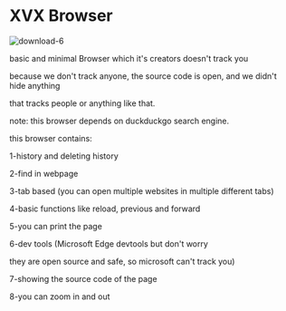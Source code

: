 # XVX Browser
![download-_6_](https://github.com/user-attachments/assets/75d65cee-3c5d-4a9b-b4ec-c5b510682873)


basic and minimal Browser which it's creators doesn't track you


because we don't track anyone, the source code is open, and we didn't hide anything 


that tracks people or anything like that.


note: this browser depends on duckduckgo search engine.


this browser contains:


1-history and deleting history


2-find in webpage


3-tab based (you can open multiple websites in multiple different tabs)


4-basic functions like reload, previous and forward


5-you can print the page


6-dev tools (Microsoft Edge devtools but don't worry 


they are open source and safe, so microsoft can't track you)


7-showing the source code of the page


8-you can zoom in and out
